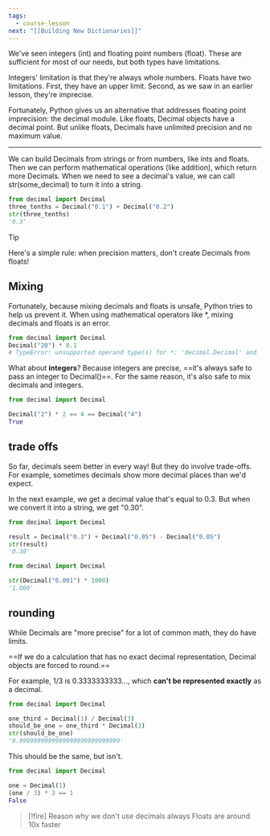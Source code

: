 ```yaml
---
tags:
  - course-lesson
next: "[[Building New Dictionaries]]"
---
```


We've seen integers (int) and floating point numbers (float). These are sufficient for most of our needs, but both types have limitations.

Integers' limitation is that they're always whole numbers. Floats have two limitations. First, they have an upper limit. Second, as we saw in an earlier lesson, they're imprecise.

Fortunately, Python gives us an alternative that addresses floating point imprecision: the decimal module. Like floats, Decimal objects have a decimal point. But unlike floats, Decimals have unlimited precision and no maximum value.

___

We can build Decimals from strings or from numbers, like ints and floats. Then we can perform mathematical operations (like addition), which return more Decimals. When we need to see a decimal's value, we can call str(some_decimal) to turn it into a string.

```python
from decimal import Decimal
three_tenths = Decimal("0.1") + Decimal("0.2")
str(three_tenths)
'0.3'
```


> [!tip]
> Here's a simple rule: when precision matters, don't create Decimals from floats!


## Mixing

Fortunately, because mixing decimals and floats is unsafe, Python tries to help us prevent it. When using mathematical operators like *, mixing decimals and floats is an error.

```python
from decimal import Decimal
Decimal("20") * 0.1
# TypeError: unsupported operand type(s) for *: 'decimal.Decimal' and 'float'
```

What about **integers**? Because integers are precise, ==it's always safe to pass an integer to Decimal()==. For the same reason, it's also safe to mix decimals and integers.

```python
from decimal import Decimal

Decimal("2") * 2 == 4 == Decimal("4")
True
```

## trade offs

So far, decimals seem better in every way! But they do involve trade-offs. For example, sometimes decimals show more decimal places than we'd expect.

In the next example, we get a decimal value that's equal to 0.3. But when we convert it into a string, we get "0.30".

```python
from decimal import Decimal

result = Decimal("0.3") + Decimal("0.05") - Decimal("0.05")
str(result)
'0.30'
```

```python
from decimal import Decimal

str(Decimal("0.001") * 1000)
'1.000'
```


## rounding

While Decimals are "more precise" for a lot of common math, they do have limits. 

==If we do a calculation that has no exact decimal representation, Decimal objects are forced to round.==

For example, 1/3 is 0.3333333333..., which **can't be represented exactly** as a decimal.
```python
from decimal import Decimal

one_third = Decimal(1) / Decimal(3)
should_be_one = one_third * Decimal(3)
str(should_be_one)
'0.9999999999999999999999999999'
```

This should be the same, but isn't.
```python
from decimal import Decimal

one = Decimal(1)
(one / 3) * 3 == 1
False
```

> [!fire] Reason why we don't use decimals always
> Floats are around 10x faster

